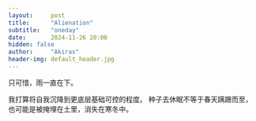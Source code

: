 ```yaml
---
layout:     post
title:      "Alienation"
subtitle:   "oneday"
date:       2024-11-26 20:00
hidden: false
author:     "Akiras"
header-img: default_header.jpg
---
```


只可惜，雨一直在下。


我打算将自我沉降到更底层基础可控的程度。
种子去休眠不等于春天蹒跚而至，也可能是被掩埋在土里，消失在寒冬中。
